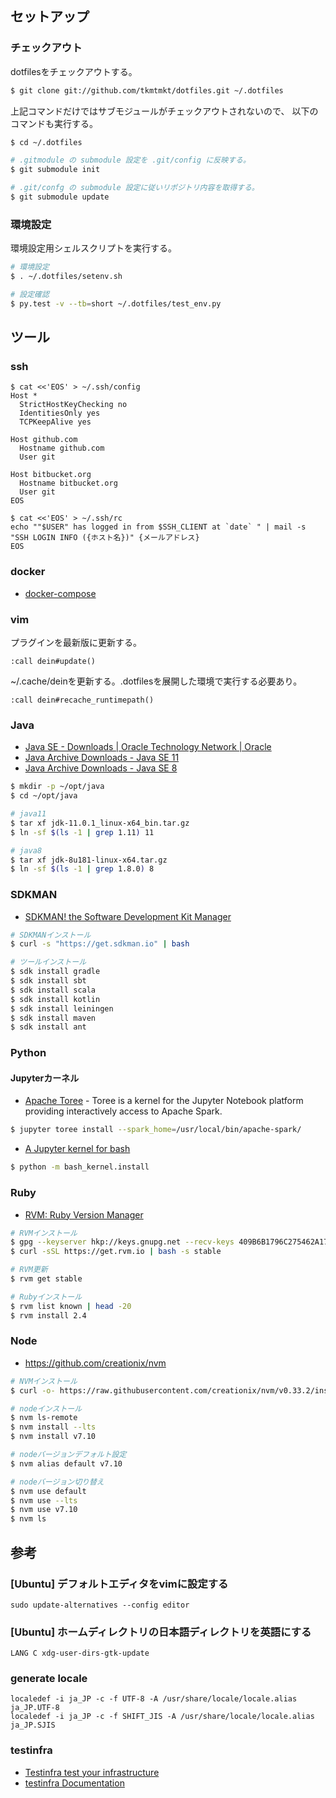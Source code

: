 
セットアップ
------------

### チェックアウト

dotfilesをチェックアウトする。

```sh
$ git clone git://github.com/tkmtmkt/dotfiles.git ~/.dotfiles

```

上記コマンドだけではサブモジュールがチェックアウトされないので、
以下のコマンドも実行する。

```sh
$ cd ~/.dotfiles

# .gitmodule の submodule 設定を .git/config に反映する。
$ git submodule init

# .git/confg の submodule 設定に従いリポジトリ内容を取得する。
$ git submodule update

```

### 環境設定

環境設定用シェルスクリプトを実行する。

```sh
# 環境設定
$ . ~/.dotfiles/setenv.sh

# 設定確認
$ py.test -v --tb=short ~/.dotfiles/test_env.py
```


ツール
------

### ssh

```
$ cat <<'EOS' > ~/.ssh/config
Host *
  StrictHostKeyChecking no
  IdentitiesOnly yes
  TCPKeepAlive yes

Host github.com
  Hostname github.com
  User git

Host bitbucket.org
  Hostname bitbucket.org
  User git
EOS

$ cat <<'EOS' > ~/.ssh/rc
echo ""$USER" has logged in from $SSH_CLIENT at `date` " | mail -s "SSH LOGIN INFO ({ホスト名})" {メールアドレス}
EOS
```

### docker

* [docker-compose](https://docs.docker.com/compose/install/#install-compose)


### vim

プラグインを最新版に更新する。

```
:call dein#update()
```

~/.cache/deinを更新する。.dotfilesを展開した環境で実行する必要あり。

```
:call dein#recache_runtimepath()
```

### Java

* [Java SE - Downloads | Oracle Technology Network | Oracle](http://www.oracle.com/technetwork/java/javase/downloads/index.html)
* [Java Archive Downloads - Java SE 11](https://www.oracle.com/technetwork/java/javase/downloads/jdk11-downloads-5066655.html)
* [Java Archive Downloads - Java SE 8](http://www.oracle.com/technetwork/java/javase/downloads/java-archive-javase8-2177648.html)

```sh
$ mkdir -p ~/opt/java
$ cd ~/opt/java

# java11
$ tar xf jdk-11.0.1_linux-x64_bin.tar.gz
$ ln -sf $(ls -1 | grep 1.11) 11

# java8
$ tar xf jdk-8u181-linux-x64.tar.gz
$ ln -sf $(ls -1 | grep 1.8.0) 8

```


### SDKMAN

* [SDKMAN! the Software Development Kit Manager](http://sdkman.io/index.html)

```sh
# SDKMANインストール
$ curl -s "https://get.sdkman.io" | bash

# ツールインストール
$ sdk install gradle
$ sdk install sbt
$ sdk install scala
$ sdk install kotlin
$ sdk install leiningen
$ sdk install maven
$ sdk install ant
```


### Python

#### Jupyterカーネル

* [Apache Toree](https://toree.apache.org/docs/current/user/quick-start/) -
  Toree is a kernel for the Jupyter Notebook platform providing interactively access to Apache Spark.

```sh
$ jupyter toree install --spark_home=/usr/local/bin/apache-spark/
```

* [A Jupyter kernel for bash](https://github.com/takluyver/bash_kernel)

```sh
$ python -m bash_kernel.install
```


### Ruby

* [RVM: Ruby Version Manager](https://rvm.io/)

```sh
# RVMインストール
$ gpg --keyserver hkp://keys.gnupg.net --recv-keys 409B6B1796C275462A1703113804BB82D39DC0E3
$ curl -sSL https://get.rvm.io | bash -s stable

# RVM更新
$ rvm get stable

# Rubyインストール
$ rvm list known | head -20
$ rvm install 2.4
```


### Node

* https://github.com/creationix/nvm

```sh
# NVMインストール
$ curl -o- https://raw.githubusercontent.com/creationix/nvm/v0.33.2/install.sh | bash

# nodeインストール
$ nvm ls-remote
$ nvm install --lts
$ nvm install v7.10

# nodeバージョンデフォルト設定
$ nvm alias default v7.10

# nodeバージョン切り替え
$ nvm use default
$ nvm use --lts
$ nvm use v7.10
$ nvm ls
```


参考
----

### [Ubuntu] デフォルトエディタをvimに設定する

    sudo update-alternatives --config editor


### [Ubuntu] ホームディレクトリの日本語ディレクトリを英語にする

    LANG C xdg-user-dirs-gtk-update


### generate locale

    localedef -i ja_JP -c -f UTF-8 -A /usr/share/locale/locale.alias ja_JP.UTF-8
    localedef -i ja_JP -c -f SHIFT_JIS -A /usr/share/locale/locale.alias ja_JP.SJIS


### testinfra

* [Testinfra test your infrastructure](https://testinfra.readthedocs.io/en/latest/)
* [testinfra Documentation](https://media.readthedocs.org/pdf/testinfra/stable/testinfra.pdf)

<!-- vim: set ft=markdown ts=4 sw=4 et: -->
